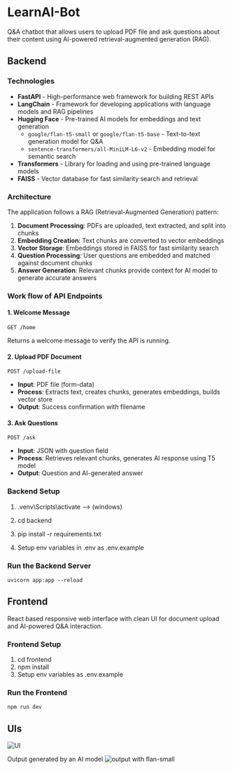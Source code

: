 # LearnAI-Bot

Q&A chatbot that allows users to upload PDF file and ask questions about their content using AI-powered retrieval-augmented generation (RAG).

## Backend

### Technologies

- **FastAPI** - High-performance web framework for building REST APIs
- **LangChain** - Framework for developing applications with language models and RAG pipelines
- **Hugging Face** - Pre-trained AI models for embeddings and text generation
  - `google/flan-t5-small` or `google/flan-t5-base` - Text-to-text generation model for Q&A
  - `sentence-transformers/all-MiniLM-L6-v2` - Embedding model for semantic search
- **Transformers** - Library for loading and using pre-trained language models
- **FAISS** - Vector database for fast similarity search and retrieval

### Architecture

The application follows a RAG (Retrieval-Augmented Generation) pattern:

1. **Document Processing**: PDFs are uploaded, text extracted, and split into chunks
2. **Embedding Creation**: Text chunks are converted to vector embeddings
3. **Vector Storage**: Embeddings stored in FAISS for fast similarity search
4. **Question Processing**: User questions are embedded and matched against document chunks
5. **Answer Generation**: Relevant chunks provide context for AI model to generate accurate answers

### Work flow of API Endpoints

#### 1. Welcome Message
```
GET /home
```
Returns a welcome message to verify the API is running.

#### 2. Upload PDF Document
```
POST /upload-file
```
- **Input**: PDF file (form-data)
- **Process**: Extracts text, creates chunks, generates embeddings, builds vector store
- **Output**: Success confirmation with filename

#### 3. Ask Questions
```
POST /ask
```
- **Input**: JSON with question field
- **Process**: Retrieves relevant chunks, generates AI response using T5 model
- **Output**: Question and AI-generated answer

### Backend Setup

1) .venv\Scripts\activate  --> (windows)

2) cd backend

3) pip install -r requirements.txt

4) Setup env variables in .env as .env.example

### Run the Backend Server
```
uvicorn app:app --reload
```

## Frontend

React based responsive web interface with clean UI for document upload and AI-powered Q&A interaction.

### Frontend Setup

1) cd frontend
2) npm install
3) Setup env variables as .env.example

### Run the Frontend

```
npm run dev
```

## UIs
![UI](https://github.com/user-attachments/assets/c79e5c00-58ee-4870-ada1-8734f4f17baf)

Output generated by an AI model
![output with flan-small](https://github.com/user-attachments/assets/8401a92b-1416-45f0-85d5-8d3c3159b62d)


